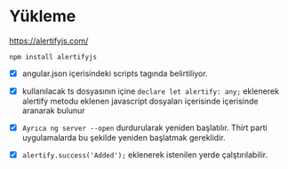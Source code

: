 # Yükleme
https://alertifyjs.com/

`npm install alertifyjs`

- [x] angular.json içerisindeki scripts tagında belirtiliyor.

- [x] kullanılacak ts dosyasının içine `declare let alertify: any;` eklenerek alertify metodu eklenen javascript dosyaları içerisinde  içerisinde aranarak bulunur

- [x] `Ayrıca ng server --open` durdurularak yeniden başlatılır. Thirt parti uygulamalarda bu şekilde yeniden başlatmak gereklidir.

- [x] `alertify.success('Added');` eklenerek istenilen yerde çalştırılabilir.
